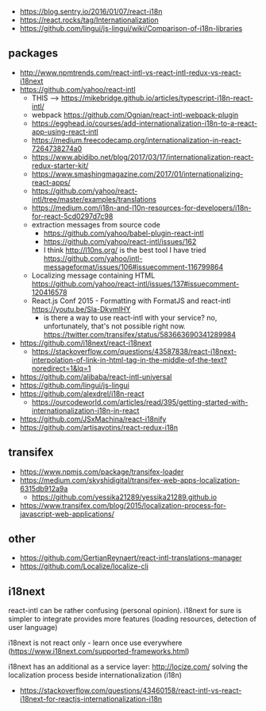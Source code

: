 - https://blog.sentry.io/2016/01/07/react-i18n
- https://react.rocks/tag/Internationalization
- https://github.com/lingui/js-lingui/wiki/Comparison-of-i18n-libraries

## packages

- http://www.npmtrends.com/react-intl-vs-react-intl-redux-vs-react-i18next
- https://github.com/yahoo/react-intl
  - THIS --> https://mikebridge.github.io/articles/typescript-i18n-react-intl/
  - webpack https://github.com/Ognian/react-intl-webpack-plugin
  - https://egghead.io/courses/add-internationalization-i18n-to-a-react-app-using-react-intl
  - https://medium.freecodecamp.org/internationalization-in-react-7264738274a0
  - https://www.abidibo.net/blog/2017/03/17/internationalization-react-redux-starter-kit/
  - https://www.smashingmagazine.com/2017/01/internationalizing-react-apps/
  - https://github.com/yahoo/react-intl/tree/master/examples/translations
  - https://medium.com/i18n-and-l10n-resources-for-developers/i18n-for-react-5cd0297d7c98
  - extraction messages from source code
    - https://github.com/yahoo/babel-plugin-react-intl
    - https://github.com/yahoo/react-intl/issues/162
    - I think http://l10ns.org/ is the best tool I have tried https://github.com/yahoo/intl-messageformat/issues/106#issuecomment-116799864
  - Localizing message containing HTML https://github.com/yahoo/react-intl/issues/137#issuecomment-120416578
  - React.js Conf 2015 - Formatting with FormatJS and react-intl https://youtu.be/Sla-DkvmIHY
    - is there a way to use react-intl with your service? no, unfortunately, that's not possible right now. https://twitter.com/transifex/status/583663690341289984
- https://github.com/i18next/react-i18next
  - https://stackoverflow.com/questions/43587838/react-i18next-interpolation-of-link-in-html-tag-in-the-middle-of-the-text?noredirect=1&lq=1
- https://github.com/alibaba/react-intl-universal
- https://github.com/lingui/js-lingui
- https://github.com/alexdrel/i18n-react
  - https://ourcodeworld.com/articles/read/395/getting-started-with-internationalization-i18n-in-react
- https://github.com/JSxMachina/react-i18nify
- https://github.com/artisavotins/react-redux-i18n

## transifex

- https://www.npmjs.com/package/transifex-loader
- https://medium.com/skyshidigital/transifex-web-apps-localization-6315db912a9a
  - https://github.com/yessika21289/yessika21289.github.io
- https://www.transifex.com/blog/2015/localization-process-for-javascript-web-applications/

## other

- https://github.com/GertjanReynaert/react-intl-translations-manager
- https://github.com/Localize/localize-cli

## i18next

react-intl can be rather confusing (personal opinion). i18next for sure is simpler to integrate provides more features (loading resources, detection of user language)

i18next is not react only - learn once use everywhere (https://www.i18next.com/supported-frameworks.html)

i18next has an additional as a service layer: http://locize.com/ solving the localization process beside internationalization (i18n)    

- https://stackoverflow.com/questions/43460158/react-intl-vs-react-i18next-for-reactjs-internationalization-i18n
